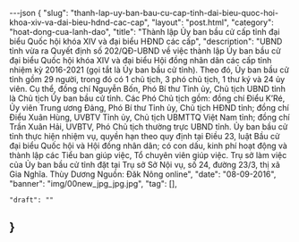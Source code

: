 ---json
{
    "slug": "thanh-lap-uy-ban-bau-cu-cap-tinh-dai-bieu-quoc-hoi-khoa-xiv-va-dai-bieu-hdnd-cac-cap",
    "layout": "post.html",
    "category": "hoat-dong-cua-lanh-dao",
    "title": "Thành lập Ủy ban bầu cử cấp tỉnh đại biểu Quốc hội khóa XIV và đại biểu HĐND các cấp",
    "description": "UBND tỉnh vừa ra Quyết định số 202/QĐ-UBND về việc thành lập Ủy ban bầu cử đại biểu Quốc hội khóa XIV và đại biểu Hội đồng nhân dân các cấp tỉnh nhiệm kỳ 2016-2021 (gọi tắt là Ủy ban bầu cử tỉnh).   Theo đó, Ủy ban bầu cử tỉnh gồm 29 người, trong đó có 1 chủ tịch, 3 phó chủ tịch, 1 thư ký và 24 ủy viên. Cụ thể, đồng chí Nguyễn Bốn, Phó Bí thư Tỉnh ủy, Chủ tịch UBND tỉnh là Chủ tịch Ủy ban bầu cử tỉnh. Các Phó Chủ tịch gồm: đồng chí Điểu K’Ré, Ủy viên Trung ương Đảng, Phó Bí thư Tỉnh ủy, Chủ tịch HĐND tỉnh; đồng chí Điểu Xuân Hùng, UVBTV Tỉnh ủy, Chủ tịch UBMTTQ Việt Nam tỉnh; đồng chí Trần Xuân Hải, UVBTV, Phó Chủ tịch thường trực UBND tỉnh. Ủy ban bầu cử tỉnh thực hiện nhiệm vụ, quyền hạn theo quy định tại Điều 23, luật Bầu cử đại biểu Quốc hội và Hội đồng nhân dân; có con dấu, kinh phí hoạt động và thành lập các Tiểu ban giúp việc, Tổ chuyên viên giúp việc. Trụ sở làm việc của Ủy ban bầu cử tỉnh đặt tại Trụ sở Sở Nội vụ, số 24, đường 23/3, thị xã Gia Nghĩa. Thùy Dương Nguồn: Đăk Nông online",
    "date": "08-09-2016",
    "banner": "img/00new_jpg_jpg.jpg",
    "tag": [],
  
    "draft": ""
}
---
